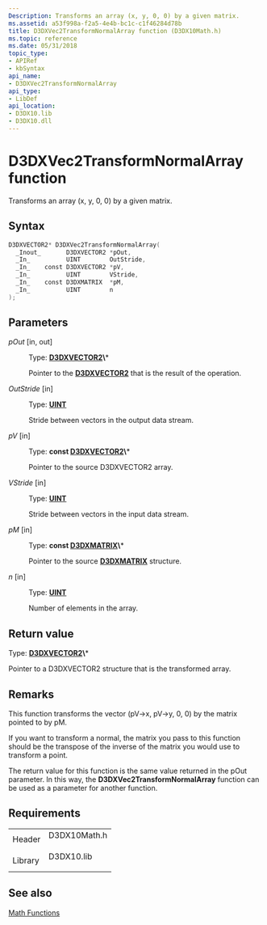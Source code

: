 ```yaml
---
Description: Transforms an array (x, y, 0, 0) by a given matrix.
ms.assetid: a53f998a-f2a5-4e4b-bc1c-c1f46284d78b
title: D3DXVec2TransformNormalArray function (D3DX10Math.h)
ms.topic: reference
ms.date: 05/31/2018
topic_type: 
- APIRef
- kbSyntax
api_name: 
- D3DXVec2TransformNormalArray
api_type: 
- LibDef
api_location: 
- D3DX10.lib
- D3DX10.dll
---
```


# D3DXVec2TransformNormalArray function

Transforms an array (x, y, 0, 0) by a given matrix.

## Syntax


```C++
D3DXVECTOR2* D3DXVec2TransformNormalArray(
  _Inout_       D3DXVECTOR2 *pOut,
  _In_          UINT        OutStride,
  _In_    const D3DXVECTOR2 *pV,
  _In_          UINT        VStride,
  _In_    const D3DXMATRIX  *pM,
  _In_          UINT        n
);
```



## Parameters

<dl> <dt>

*pOut* \[in, out\]
</dt> <dd>

Type: **[**D3DXVECTOR2**](https://msdn.microsoft.com/library/Bb205544(v=VS.85).aspx)\***

Pointer to the [**D3DXVECTOR2**](d3d10-d3dxvector2.md) that is the result of the operation.

</dd> <dt>

*OutStride* \[in\]
</dt> <dd>

Type: **[**UINT**](https://msdn.microsoft.com/library/Aa383751(v=VS.85).aspx)**

Stride between vectors in the output data stream.

</dd> <dt>

*pV* \[in\]
</dt> <dd>

Type: **const [**D3DXVECTOR2**](https://msdn.microsoft.com/library/Bb205544(v=VS.85).aspx)\***

Pointer to the source D3DXVECTOR2 array.

</dd> <dt>

*VStride* \[in\]
</dt> <dd>

Type: **[**UINT**](https://msdn.microsoft.com/library/Aa383751(v=VS.85).aspx)**

Stride between vectors in the input data stream.

</dd> <dt>

*pM* \[in\]
</dt> <dd>

Type: **const [**D3DXMATRIX**](https://msdn.microsoft.com/library/Bb172912(v=VS.85).aspx)\***

Pointer to the source [**D3DXMATRIX**](d3d10-d3dxmatrix.md) structure.

</dd> <dt>

*n* \[in\]
</dt> <dd>

Type: **[**UINT**](https://msdn.microsoft.com/library/Aa383751(v=VS.85).aspx)**

Number of elements in the array.

</dd> </dl>

## Return value

Type: **[**D3DXVECTOR2**](https://msdn.microsoft.com/library/Bb205544(v=VS.85).aspx)\***

Pointer to a D3DXVECTOR2 structure that is the transformed array.

## Remarks

This function transforms the vector (pV->x, pV->y, 0, 0) by the matrix pointed to by pM.

If you want to transform a normal, the matrix you pass to this function should be the transpose of the inverse of the matrix you would use to transform a point.

The return value for this function is the same value returned in the pOut parameter. In this way, the **D3DXVec2TransformNormalArray** function can be used as a parameter for another function.

## Requirements



|                    |                                                                                         |
|--------------------|-----------------------------------------------------------------------------------------|
| Header<br/>  | <dl> <dt>D3DX10Math.h</dt> </dl> |
| Library<br/> | <dl> <dt>D3DX10.lib</dt> </dl>   |



## See also

<dl> <dt>

[Math Functions](d3d10-graphics-reference-d3dx10-functions-math.md)
</dt> </dl>

 

 





